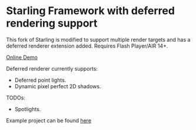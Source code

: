 Starling Framework with deferred rendering support
==================================================

This fork of Starling is modified to support multiple render targets and has a deferred renderer extension added. Requires Flash Player/AIR 14+.

<a href="http://nekobit.eu/demos/starling-deferred/Sandbox.html" target="_blank">Online Demo</a>

Deferred renderer currently supports:

* Deferred point lights.
* Dynamic pixel perfect 2D shadows.

TODOs:

* Spotlights.

Example project can be found [here](https://github.com/Varnius/StarlingDynamicShadows2D)

<a href="http://nekobit.eu/demos/starling-deferred/Sandbox.html" target="_blank"><img src="http://nekobit.eu/screens/mrt.png" alt="" /></a>
